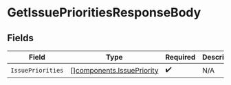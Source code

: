 # GetIssuePrioritiesResponseBody


## Fields

| Field                                                                  | Type                                                                   | Required                                                               | Description                                                            |
| ---------------------------------------------------------------------- | ---------------------------------------------------------------------- | ---------------------------------------------------------------------- | ---------------------------------------------------------------------- |
| `IssuePriorities`                                                      | [][components.IssuePriority](../../models/components/issuepriority.md) | :heavy_check_mark:                                                     | N/A                                                                    |